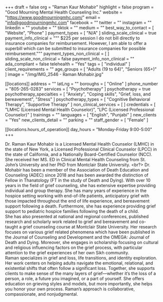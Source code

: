 +++
draft = false
org = "Raman Kaur Mohabir"
highlight = false
program = "Good Mourning Mental Health Counseling Inc."
website = "https://www.goodmourningmhc.com/"
email = "info@goodmourningmhc.com"
facebook = ""
twitter = ""
instagram = ""
linkedin = ""
youtube = ""
tiktok = ""
medium = ""
best_way_to_contact = [ "Website", "Phone" ]
payment_types = [ "N/A" ]
sliding_scale_clinical = true
payment_info_clinical = """
$225 per session
I do not bill directly to insurance companies for reimbursement.
However, I am able to offer a superbill which can be submitted to insurance companies for possible reimbursement."""
payment_types_non_clinical = [ ]
sliding_scale_non_clinical = false
payment_info_non_clinical = ""
ada_compliant = false
telehealth = "Yes"
tags = [ "individual" ]
client_requirements = ""
age_groups = [ "Adults (19 to 64)", "Seniors (65+)" ]
image = "/img/IMG_2546 - Raman Mohabir.jpg"

[[locations]]
address = ""
latLng = ""
boroughs = [ "Online" ]
phone_number = "805-265-0283"
services = [ "Psychotherapy" ]
psychotherapy = true
psychotherapy_specialties = [
  "Anxiety",
  "Coping skills",
  "Grief, loss, and bereavement",
  "Stress"
]
psychotherapy_types = [ "Cognitive Behavioral Therapy", "Supportive Therapy" ]
non_clinical_services = [ ]
credentials = [
  "LMHC (Licensed Mental Health Counselor)",
  "LPC (Licensed Professional Counselor)"
]
trainings = ""
languages = [ "English", "Punjabi" ]
new_clients = "Yes"
new_clients_detail = ""
parking = ""
staff_gender = [ "Female" ]

  [[locations.hours_of_operation]]
  day_hours = "Monday-Friday 9:00-5:00"
+++

Dr. Raman Kaur Mohabir is a Licensed Mental Health Counselor (LMHC) in the state of New York, a Licensed Professional Clinical Counselor (LPCC) in the state of California, and a Nationally Board-Certified Counselor (NCC). She received her MS. ED in Clinical Mental Health Counseling from St. John’s University and her PhD from Montclair State University.
\<br?>
Dr. Mohabir has been a member of the Association of Death Education and Counseling (ADEC) since 2018 and has been awarded the distinction of Fellow in Thanatology (FT in the study of Death and Dying). With over 10 years in the field of grief counseling, she has extensive expertise providing individual and group therapy. She has many years of experience in the hospice setting working with end-of-life patients, anticipatory grief with those impacted throughout the end of life experience, and bereavement support following a death. Furthermore, she has experience providing grief support to pediatric hospice families following the death of a child. <br>
She has also presented at national and regional conferences, published research and scholarly work related to grief and bereavement and co-taught a grief counseling course at Montclair State University. Her research focuses on various grief related phenomena which have been published in the Journal of Counseling and Development and the OMEGA: Journal of Death and Dying. Moreover, she engages in scholarship focusing on cultural and religious influencing factors on the grief process, with particular attention to the grief experiences of her own Sikh community. <br>
Raman specializes in grief and loss, life transitions, and identity exploration. Her work centers on helping adults navigate the emotional, relational, and existential shifts that often follow a significant loss. Together, she supports clients to make sense of the many layers of grief—whether it’s the loss of a person, a role, a future you imagined, or a part of yourself. She offers education on grieving styles and models, but more importantly, she helps you honor your own process. Raman’s approach is collaborative, compassionate, and nonjudgmental. <br>
